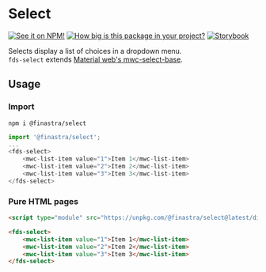 # Select

[![See it on NPM!](https://img.shields.io/npm/v/@finastra/select?style=for-the-badge)](https://www.npmjs.com/package/@finastra/select)
[![How big is this package in your project?](https://img.shields.io/bundlephobia/minzip/@finastra/select?style=for-the-badge)](https://bundlephobia.com/result?p=@finastra/select')
[![Storybook](https://shields.io/badge/-Play%20with%20this%20web%20component-2a0481?logo=storybook&style=for-the-badge)](https://master--62216556f4e751003a75d602.chromatic.com/?path=/story/forms-select--default)

Selects display a list of choices in a dropdown menu. \
`fds-select` extends [Material web's mwc-select-base](https://github.com/material-components/material-web/tree/master/packages/select).

## Usage

### Import

```
npm i @finastra/select
```

```ts
import '@finastra/select';
...
<fds-select>
    <mwc-list-item value="1">Item 1</mwc-list-item>
    <mwc-list-item value="2">Item 2</mwc-list-item>
    <mwc-list-item value="3">Item 3</mwc-list-item>
</fds-select>
```

### Pure HTML pages

```html
<script type="module" src="https://unpkg.com/@finastra/select@latest/dist/src/select.js?module"></script>

<fds-select>
    <mwc-list-item value="1">Item 1</mwc-list-item>
    <mwc-list-item value="2">Item 2</mwc-list-item>
    <mwc-list-item value="3">Item 3</mwc-list-item>
</fds-select>
```

